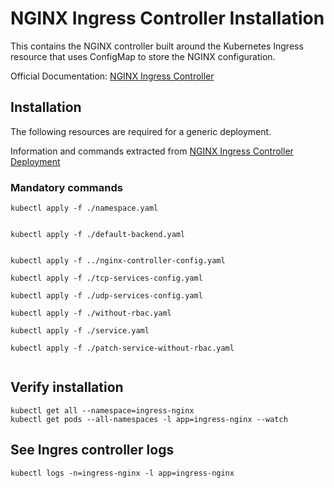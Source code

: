 # NGINX Ingress Controller Installation

This contains the NGINX controller built around the Kubernetes Ingress resource that uses ConfigMap to store the NGINX configuration.

Official Documentation: [NGINX Ingress Controller](https://github.com/kubernetes/ingress-nginx)


## Installation

The following resources are required for a generic deployment.

Information and commands extracted from [NGINX Ingress Controller Deployment](https://github.com/kubernetes/ingress-nginx/tree/master/deploy)

### Mandatory commands

```console
kubectl apply -f ./namespace.yaml


kubectl apply -f ./default-backend.yaml


kubectl apply -f ../nginx-controller-config.yaml

kubectl apply -f ./tcp-services-config.yaml

kubectl apply -f ./udp-services-config.yaml

kubectl apply -f ./without-rbac.yaml

kubectl apply -f ./service.yaml

kubectl apply -f ./patch-service-without-rbac.yaml


```



## Verify installation
```
kubectl get all --namespace=ingress-nginx
kubectl get pods --all-namespaces -l app=ingress-nginx --watch
```
## See Ingres controller logs
```
kubectl logs -n=ingress-nginx -l app=ingress-nginx
```